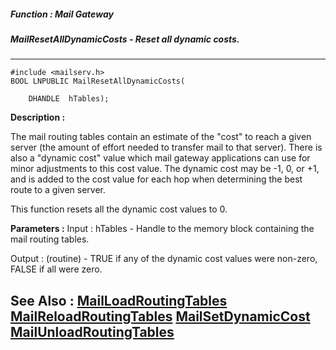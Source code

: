 ##### Function : Mail Gateway
##### MailResetAllDynamicCosts - Reset all dynamic costs.
---
```
#include <mailserv.h>
BOOL LNPUBLIC MailResetAllDynamicCosts(

	DHANDLE  hTables);
```
**Description :**

The mail routing tables contain an estimate of the "cost" to reach a given 
server (the amount of effort needed to transfer mail to that server).  There is 
also a "dynamic cost" value which mail gateway applications can use for minor 
adjustments to this cost value.  The dynamic cost may be -1, 0, or +1, and is 
added to the cost value for each hop when determining the best route to a given 
server.

This function resets all the dynamic cost values to 0.

**Parameters :**
Input :
hTables  -  Handle to the memory block containing the mail routing tables.

Output :
(routine)  -  TRUE if any of the dynamic cost values were non-zero, FALSE if all were zero.



**See Also :**
[MailLoadRoutingTables](/domino-c-api-docs/reference/Func/MailLoadRoutingTables)
[MailReloadRoutingTables](/domino-c-api-docs/reference/Func/MailReloadRoutingTables)
[MailSetDynamicCost](/domino-c-api-docs/reference/Func/MailSetDynamicCost)
[MailUnloadRoutingTables](/domino-c-api-docs/reference/Func/MailUnloadRoutingTables)
---
